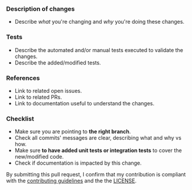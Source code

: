 
### Description of changes
* Describe *what* you're changing and *why* you're doing these changes.

### Tests
* Describe the automated and/or manual tests executed to validate the changes.
* Describe the added/modified tests.

### References
* Link to related open issues.
* Link to related PRs.
* Link to documentation useful to understand the changes.

### Checklist
- Make sure you are pointing to **the right branch**.
- Check all commits' messages are clear, describing what and why vs how.
- Make sure **to have added unit tests or integration tests** to cover the new/modified code.
- Check if documentation is impacted by this change.

By submitting this pull request, I confirm that my contribution is compliant with
the [contributing guidelines](../CONTRIBUTING.md) and the the [LICENSE](../LICENSE).
